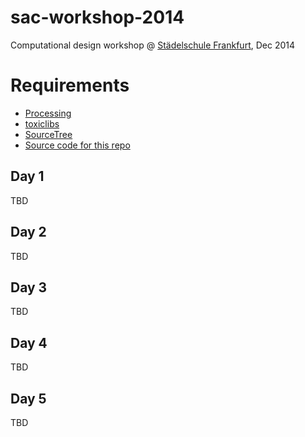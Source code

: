 # sac-workshop-2014

Computational design workshop @ [Städelschule Frankfurt](http://www.staedelschule.de/architecture/), Dec 2014

# Requirements

- [Processing](http://processing.org)
- [toxiclibs](http://toxiclibs.org)
- [SourceTree](http://sourcetreeapp.com/)
- [Source code for this repo](https://github.com/learn-postspectacular/sac-workshop-2014)

## Day 1

TBD

## Day 2

TBD

## Day 3

TBD

## Day 4

TBD

## Day 5

TBD
